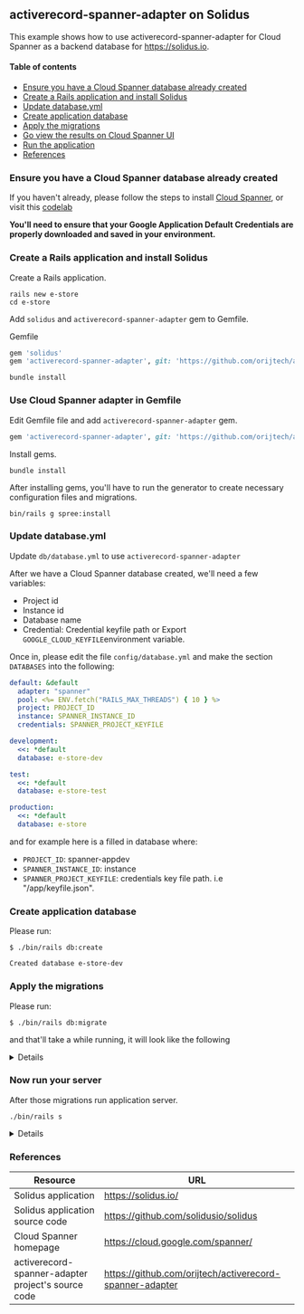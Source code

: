 ## activerecord-spanner-adapter on Solidus

This example shows how to use activerecord-spanner-adapter for Cloud Spanner as a backend database for https://solidus.io.

#### Table of contents
- [Ensure you have a Cloud Spanner database already created](#ensure-you-have-a-Cloud-Spanner-database-already-created)
- [Create a Rails application and install Solidus](#create-a-rails-application-and-install-solidus)
- [Update database.yml](#update-database.yml)
- [Create application database](#create-application-database)
- [Apply the migrations](#apply-the-migrations)
- [Go view the results on Cloud Spanner UI](#go-view-the-results-on-Cloud-Spanner-UI)
- [Run the application](#run-the-application)
- [References](#references)

### Ensure you have a Cloud Spanner database already created
If you haven't already, please follow the steps to install [Cloud Spanner](https://cloud.google.com/spanner/docs/getting-started/set-up),
or visit this [codelab](https://opencensus.io/codelabs/spanner/#0)

**You'll need to ensure that your Google Application Default Credentials are properly downloaded and saved in your environment.**

### Create a Rails application and install Solidus

Create a Rails application.
```shell
rails new e-store
cd e-store
```
Add `solidus` and  `activerecord-spanner-adapter` gem to Gemfile.

Gemfile
```ruby
gem 'solidus'
gem 'activerecord-spanner-adapter', git: 'https://github.com/orijtech/activerecord-spanner-adapter.git'
```

```shell
bundle install
```

### Use Cloud Spanner adapter in Gemfile
Edit Gemfile file and add `activerecord-spanner-adapter` gem.

```ruby
gem 'activerecord-spanner-adapter', git: 'https://github.com/orijtech/activerecord-spanner-adapter.git'
```

Install gems.

```shell
bundle install
```

After installing gems, you'll have to run the generator to create necessary configuration files and migrations.

```shell
bin/rails g spree:install
```

### Update database.yml

Update `db/database.yml` to use `activerecord-spanner-adapter`

After we have a Cloud Spanner database created, we'll need a few variables:
* Project id
* Instance id
* Database name
* Credential: Credential keyfile path or Export `GOOGLE_CLOUD_KEYFILE`environment variable.

Once in, please edit the file `config/database.yml` and make the section `DATABASES` into the following:

```yml
default: &default
  adapter: "spanner"
  pool: <%= ENV.fetch("RAILS_MAX_THREADS") { 10 } %>
  project: PROJECT_ID
  instance: SPANNER_INSTANCE_ID
  credentials: SPANNER_PROJECT_KEYFILE

development:
  <<: *default
  database: e-store-dev

test:
  <<: *default
  database: e-store-test

production:
  <<: *default
  database: e-store
```

and for example here is a filled in database where:

* `PROJECT_ID`: spanner-appdev
* `SPANNER_INSTANCE_ID`: instance
* `SPANNER_PROJECT_KEYFILE`:  credentials key file path. i.e "/app/keyfile.json".

###  Create application database

Please run:
```shell
$ ./bin/rails db:create
```

```shell
Created database e-store-dev
```

### Apply the migrations
Please run:
```shell
$ ./bin/rails db:migrate
```

and that'll take a while running, it will look like the following

<details>

```shell
$ ./bin/rails db:migrate
== 20200410055855 CreateActiveStorageTables: migrating ========================
-- create_table(:active_storage_blobs, {})
   -> 0.0011s
-- create_table(:active_storage_attachments, {})
   -> 0.0010s
== 20200410055855 CreateActiveStorageTables: migrated (0.0023s) ===============

..... MANY MORE MIGRATION LOG LINES
```
</details>

### Now run your server
After those migrations run application server.

```shell
./bin/rails s
```
<details>

```
./bin/rails s
Puma starting in single mode...
* Version 4.3.3 (ruby 2.6.3-p62), codename: Mysterious Traveller
* Min threads: 5, max threads: 5
* Environment: development
* Listening on tcp://127.0.0.1:3000
* Listening on tcp://[::1]:3000
Use Ctrl-C to stop
Started GET "/" for ::1 at 2020-04-10 11:42:00 +0530
   (563.0ms)  SELECT `schema_migrations`.`version` FROM `schema_migrations` ORDER BY `schema_migrations`.`version` ASC
Processing by Spree::HomeController#index as HTML
  Spree::Store Load (507.9ms)  SELECT `spree_stores`.* FROM `spree_stores` WHERE (`spree_stores`.`url` = 'localhost' OR `spree_stores`.`default` = TRUE) ORDER BY `spree_stores`.`default` ASC LIMIT 1
  Rendering /Users/jiren/work/spanner_orm/solidus/frontend/app/views/spree/home/index.html.erb within spree/layouts/spree_application
  Spree::Taxonomy Load (571.6ms)  SELECT `spree_taxonomies`.* FROM `spree_taxonomies` ORDER BY `spree_taxonomies`.`position` ASC
```

</details>

### References

Resource|URL
---|---
Solidus application|https://solidus.io/
Solidus application source code|https://github.com/solidusio/solidus
Cloud Spanner homepage|https://cloud.google.com/spanner/
activerecord-spanner-adapter project's source code|https://github.com/orijtech/activerecord-spanner-adapter
